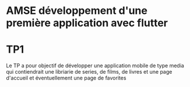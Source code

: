 # AMSE développement d'une première application avec flutter
# TP1
Le TP a pour objectif de développer une application mobile de type media qui contiendrait une libriarie de series, de films, de livres et une page d'accueil et éventuellement une page de favorites 

